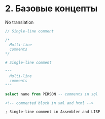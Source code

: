 # 2. Базовые концепты

No translation

```js
// Single-line comment
```

```js
/*
  Multi-line
  comments
*/
```

```py
# Single-line comment
```

```py
"""
  Multi-line
  comments
"""
```

```sql
select name from PERSON -- comments in sql
```

```html
<!-- commented block in xml and html -->
```

```
; Single-line comment in Assembler and LISP
```

